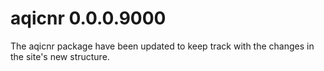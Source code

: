 # aqicnr 0.0.0.9000

The aqicnr package have been updated to keep track with the changes in the site's new structure.
